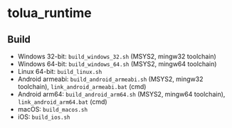# tolua_runtime

## Build

* Windows 32-bit: `build_windows_32.sh` (MSYS2, mingw32 toolchain)
* Windows 64-bit: `build_windows_64.sh` (MSYS2, mingw64 toolchain)
* Linux 64-bit: `build_linux.sh`
* Android armeabi: `build_android_armeabi.sh` (MSYS2, mingw32 toolchain), `link_android_armeabi.bat` (cmd)
* Android arm64: `build_android_arm64.sh` (MSYS2, mingw64 toolchain), `link_android_arm64.bat` (cmd)
* macOS: `build_macos.sh`
* iOS: `build_ios.sh`
